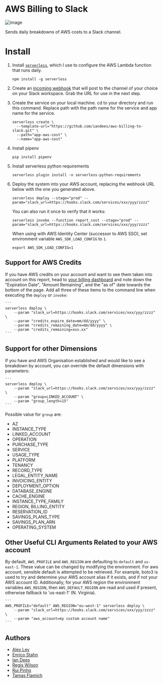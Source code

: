 # AWS Billing to Slack

![image](https://user-images.githubusercontent.com/261584/66362145-3903a200-e947-11e9-91bd-6e40e5919ac4.png)

Sends daily breakdowns of AWS costs to a Slack channel.

# Install

1. Install [`serverless`](https://serverless.com/), which I use to configure the AWS Lambda function that runs daily.

    ```
    npm install -g serverless
    ```

1. Create an [incoming webhook](https://www.slack.com/apps/new/A0F7XDUAZ) that will post to the channel of your choice on your Slack workspace. Grab the URL for use in the next step.

1. Create the service on your local machine. cd to your directory and run this command. Replace path with the path name for the service and app name for the service.

    ```
    serverless create \
      --template-url="https://github.com/iandees/aws-billing-to-slack.git" \
      --path="app-aws-cost" \
      --name="app-aws-cost"
    ```

1. Install pipenv

    ```
    pip install pipenv
    ```

1. Install serverless python requirements

    ```
    serverless plugin install -n serverless-python-requirements
    ```

1. Deploy the system into your AWS account, replacing the webhook URL below with the one you generated above.

    ```
    serverless deploy --stage="prod" --param="slack_url=https://hooks.slack.com/services/xxx/yyy/zzzz"
    ```

    You can also run it once to verify that it works:

    ```
    serverless invoke --function report_cost --stage="prod" --param="slack_url=https://hooks.slack.com/services/xxx/yyy/zzzz"
    ```

    When using with AWS Identity Center (successor to AWS SSO), set environment variable `AWS_SDK_LOAD_CONFIG` to `1`.

    ```
    export AWS_SDK_LOAD_CONFIG=1
    ```

## Support for AWS Credits

If you have AWS credits on your account and want to see them taken into account on this report, head to [your billing dashboard](https://console.aws.amazon.com/billing/home?#/credits) and note down the "Expiration Date", "Amount Remaining", and the "as of" date towards the bottom of the page. Add all three of these items to the command line when executing the `deploy` or `invoke`:

    ```
    serverless deploy \
        --param "slack_url=https://hooks.slack.com/services/xxx/yyy/zzzz" \
        --param "credits_expire_date=mm/dd/yyyy" \
        --param "credits_remaining_date=mm/dd/yyyy" \
        --param "credits_remaining=xxx.xx"
    ```

## Support for other Dimensions

If you have and AWS Organisation established and would like to see a breakdown by account, you can override the default dimensions with parameters:

    ```
    serverless deploy \
        --param "slack_url=https://hooks.slack.com/services/xxx/yyy/zzzz" \
        --param "group=LINKED_ACCOUNT" \
        --param "group_length=15"
    ```

Possible value for `group` are:

* AZ
* INSTANCE_TYPE
* LINKED_ACCOUNT
* OPERATION
* PURCHASE_TYPE
* SERVICE
* USAGE_TYPE
* PLATFORM
* TENANCY
* RECORD_TYPE
* LEGAL_ENTITY_NAME
* INVOICING_ENTITY
* DEPLOYMENT_OPTION
* DATABASE_ENGINE
* CACHE_ENGINE
* INSTANCE_TYPE_FAMILY
* REGION, BILLING_ENTITY
* RESERVATION_ID
* SAVINGS_PLANS_TYPE
* SAVINGS_PLAN_ARN
* OPERATING_SYSTEM


## Other Useful CLI Arguments Related to your AWS account

By default, `AWS_PROFILE` and `AWS_REGION` are defaulting to `default` and `us-east-1`. These value can be changed by modifying the environment. For aws account, sensible default is attempted to be retrieved. For example, boto3 is used to try and determine your AWS account alias if it exists, and if not your AWS account ID.
Additionally, for your AWS region the environment variables `AWS_REGION`, then `AWS_DEFAULT_REGION` are read and used if present, otherwise fallback to 'us-east-1' (N. Virginia).

    ```
    AWS_PROFILE="default" AWS_REGION="eu-west-1" serverless deploy \
        --param "slack_url=https://hooks.slack.com/services/xxx/yyy/zzzz" \
        --param "aws_account=my custom account name"
    ```

## Authors

- [Alex Ley](https://github.com/Alex-ley)
- [Enrico Stahn](https://github.com/estahn)
- [Ian Dees](https://github.com/iandees)
- [Regis Wilson](https://github.com/rwilson-release)
- [Rui Pinho](https://github.com/ruiseek)
- [Tamas Flamich](https://github.com/tamasflamich)
